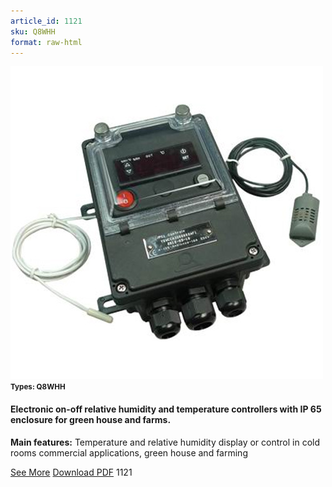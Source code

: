 ```yaml
---
article_id: 1121
sku: Q8WHH
format: raw-html
---
```

 <img src="../new-images/Q8WHH.jpg" class="card-imgs mb-2">
 <small class="text-grey mb-2"><b>Types: Q8WHH</b> </small>
 <h4>Electronic on-off relative humidity and temperature controllers with IP 65 enclosure for green house and farms.</h4>
 <p><b>Main features:</b> Temperature and relative humidity display or control in cold rooms commercial applications, green house and farming</p>
 <div class="btns">
 <a href="../en/electronic_on-off_humidity-types_q8whh.html" class="btn-red">See More</a>
 <a href="../en/pdf/8-15Cold rooms-Commercial rooms-Humidity and temperature controller-Humidity controller-IP65-Output relay20130707.pdf " target="_blank" class="btn-red">Download PDF</a>
 <!-- <a href="http://www.ultimheat.com/cat8.html" target="_blank" class="access-link"> Access full catalogue <i class="fa fa-external-link" aria-hidden="true"></i> </a> -->
 <span class="number-btn">1121</span>
 </div>
 